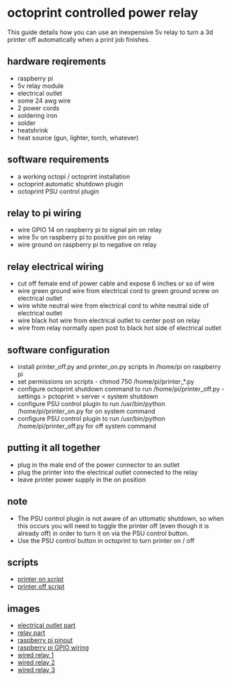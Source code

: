 # octoprint controlled power relay


This guide details how you can use an inexpensive 5v relay to turn a 3d printer off automatically when a print job finishes.


## hardware reqirements
- raspberry pi
- 5v relay module
- electrical outlet
- some 24 awg wire
- 2 power cords
- soldering iron
- solder
- heatshrink
- heat source (gun, lighter, torch, whatever)


## software requirements
- a working octopi / octoprint installation
- octoprint automatic shutdown plugin
- octoprint PSU control plugin


## relay to pi wiring
- wire GPIO 14 on raspberry pi to signal pin on relay
- wire 5v on raspberry pi to positive pin on relay
- wire ground on raspberry pi to negative on relay


## relay electrical wiring
- cut off female end of power cable and expose 6 inches or so of wire
- wire green ground wire from electrical cord to green ground screw on electrical outlet
- wire white neutral wire from electrical cord to white neutral side of electrical outlet
- wire black hot wire from electrical outlet to center post on relay
- wire from relay normally open post to black hot side of electrical outlet


## software configuration
- install printer_off.py and printer_on.py scripts in /home/pi on raspberry pi
- set permissions on scripts - chmod 750 /home/pi/printer_*.py
- configure octoprint shutdown command to run /home/pi/printer_off.py - settings > pctoprint > server < system shutdown
- configure PSU control plugin to run /usr/bin/python /home/pi/printer_on.py for on system command
- configure PSU control plugin to run /usr/bin/python /home/pi/printer_off.py for off system command


## putting it all together
- plug in the male end of the power connector to an outlet
- plug the printer into the electrical outlet connected to the relay
- leave printer power supply in the on position


## note
- The PSU control plugin is not aware of an uttomatic shutdown, so when this occurs you will need to toggle the printer off (even though it is already off) in order to turn it on via the PSU control button.
- Use the PSU control button in octoprint to turn printer on / off


## scripts
- [printer on script](scripts/printer_on.py)
- [printer off script](scripts/printer_off.py)


## images
- [electrical outlet part](images/outlet.jpg)
- [relay part](images/relay.jpg)
- [raspberry pi pinout](images/pi_pinout.jpg)
- [raspberry pi GPIO wiring](images/pi_wiring.jpg)
- [wired relay 1](images/relay_wired-1.jpg)
- [wired relay 2](images/relay_wired-2.jpg)
- [wired relay 3](images/relay_wired-3.jpg)

